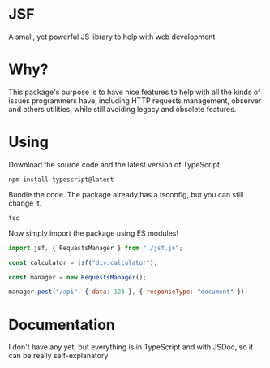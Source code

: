 # JSF
A small, yet powerful JS library to help with web development

# Why?
This package's purpose is to have nice features to help with all the kinds of issues programmers have, including HTTP requests management, observer and others utilities, while still avoiding legacy and obsolete features.

# Using
Download the source code and the latest version of TypeScript.
```
npm install typescript@latest
```

Bundle the code. The package already has a tsconfig, but you can still change it.
```
tsc
```

Now simply import the package using ES modules!
```js
import jsf, { RequestsManager } from "./jsf.js";

const calculator = jsf("div.calculator");

const manager = new RequestsManager();

manager.post("/api", { data: 123 }, { responseType: "document" });
```

# Documentation
I don't have any yet, but everything is in TypeScript and with JSDoc, so it can be really self-explanatory
